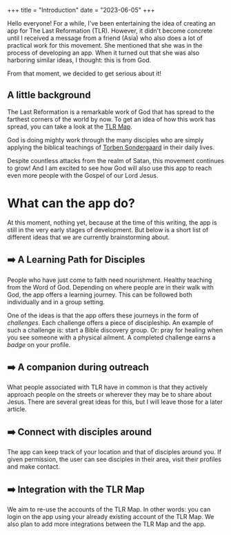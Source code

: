 +++
title = "Introduction"
date = "2023-06-05"
+++

Hello everyone! For a while, I've been entertaining the idea of creating an app for The Last Reformation (TLR). However, it didn't become concrete until I received a message from a friend (Asia) who also does a lot of practical work for this movement. She mentioned that she was in the process of developing an app. When it turned out that she was also harboring similar ideas, I thought: this is from God.

From that moment, we decided to get serious about it!

<!--more-->




## A little background

The Last Reformation is a remarkable work of God that has spread to the farthest corners of the world by now. To get an idea of how this work has spread, you can take a look at the [TLR Map](https://tlrmap.com).


God is doing mighty work through the many disciples who are simply applying the biblical teachings of [Torben Sondergaard](https://www.youtube.com/watch?v=JdzZv-XMXPU&list=PL0gVAb8r3Mj-GbT18XWdro0Kt_6wM0kv_) in their daily lives.

Despite countless attacks from the realm of Satan, this movement continues to grow! And I am excited to see how God will also use this app to reach even more people with the Gospel of our Lord Jesus.


# What can the app do?

At this moment, nothing yet, because at the time of this writing, the app is still in the very early stages of development. But below is a short list of different ideas that we are currently brainstorming about.

## ➡️ A Learning Path for Disciples

People who have just come to faith need nourishment. Healthy teaching from the Word of God. Depending on where people are in their walk with God, the app offers a learning journey. This can be followed both individually and in a group setting.

One of the ideas is that the app offers these journeys in the form of *challenges*. Each challenge offers a piece of discipleship. An example of such a challenge is: start a Bible discovery group. Or: pray for healing when you see someone with a physical ailment. A completed challenge earns a *badge* on your profile.

## ➡️ A companion during outreach

What people associated with TLR have in common is that they actively approach people on the streets or wherever they may be to share about Jesus. There are several great ideas for this, but I will leave those for a later article.

## ➡️ Connect with disciples around

The app can keep track of your location and that of disciples around you. If given permission, the user can see disciples in their area, visit their profiles and make contact.

## ➡️ Integration with the TLR Map

We aim to re-use the accounts of the TLR Map. In other words: you can login on the app using your already existing account of the TLR Map. We also plan to add more integrations between the TLR Map and the app. 





